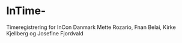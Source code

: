 # InTime-
Timeregistrering for InCon Danmark
Mette Rozario, Fnan Belai, Kirke Kjellberg og Josefine Fjordvald

